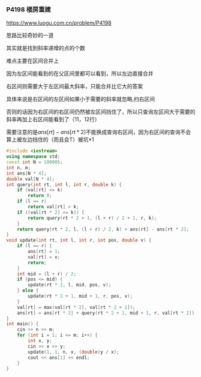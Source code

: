 ### P4198 楼房重建

https://www.luogu.com.cn/problem/P4198

思路比较奇妙的一道

其实就是找到斜率递增的点的个数

难点主要在区间合并上

因为左区间能看到的在父区间里都可以看到，所以左边直接合并

右区间则需要大于左区间最大斜率，只能合并比它大的答案

具体来说是右区间的左区间如果小于需要的斜率就忽略,扫右区间

否则的话因为右区间的右区间仍然被左区间挡住了，所以只查询左区间大于需要的斜率再加上右区间能看到了（11，12行）

需要注意的是$ans[rt]-ans[rt*2]$不能换成查询右区间，因为右区间的查询不会算上被左边挡住的（而且会T）被坑*1

```cpp
#include <iostream>
using namespace std;
const int N = 100005;
int n, m;
int ans[N * 4];
double val[N * 4];
int query(int rt, int l, int r, double k) {
    if (val[rt] <= k)
        return 0;
    if (l == r)
        return val[rt] > k;
    if ((val[rt * 2] <= k)) {
        return query(rt * 2 + 1, (l + r) / 2 + 1, r, k);
    }
    return query(rt * 2, l, (l + r) / 2, k) + ans[rt] - ans[rt * 2];
}
void update(int rt, int l, int r, int pos, double v) {
    if (l == r) {
        ans[rt] = 1;
        val[rt] = v;
        return;
    }
    int mid = (l + r) / 2;
    if (pos <= mid) {
        update(rt * 2, l, mid, pos, v);
    } else {
        update(rt * 2 + 1, mid + 1, r, pos, v);
    }
    val[rt] = max(val[rt * 2], val[rt * 2 + 1]);
    ans[rt] = ans[rt * 2] + query(rt * 2 + 1, mid + 1, r, val[rt * 2]);
}
int main() {
    cin >> n >> m;
    for (int i = 1; i <= m; i++) {
        int x, y;
        cin >> x >> y;
        update(1, 1, n, x, (double)y / x);
        cout << ans[1] << endl;
    }
}
```

